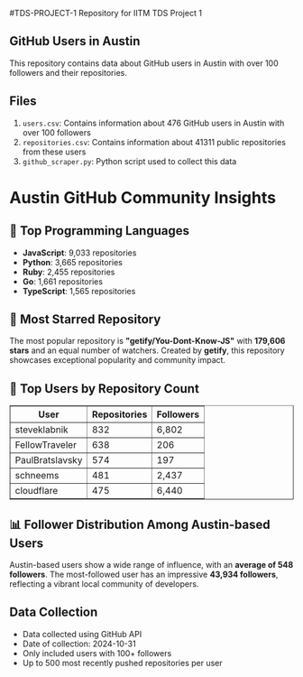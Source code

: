#TDS-PROJECT-1
Repository for IITM TDS Project 1

 ## GitHub Users in Austin

This repository contains data about GitHub users in Austin with over 100 followers and their repositories.

## Files

1. `users.csv`: Contains information about 476 GitHub users in Austin with over 100 followers
2. `repositories.csv`: Contains information about 41311 public repositories from these users
3. `github_scraper.py`: Python script used to collect this data

<!DOCTYPE html>
<html lang="en">

<body>

<h1>Austin GitHub Community Insights</h1>

<h2>🚀 Top Programming Languages</h2>
<ul>
    <li><strong>JavaScript</strong>: 9,033 repositories</li>
    <li><strong>Python</strong>: 3,665 repositories</li>
    <li><strong>Ruby</strong>: 2,455 repositories</li>
    <li><strong>Go</strong>: 1,661 repositories</li>
    <li><strong>TypeScript</strong>: 1,565 repositories</li>
</ul>

<h2>🌟 Most Starred Repository</h2>
<p>
    The most popular repository is <strong>"getify/You-Dont-Know-JS"</strong> with 
    <strong>179,606 stars</strong> and an equal number of watchers. Created by 
    <strong>getify</strong>, this repository showcases exceptional popularity and community impact.
</p>

<h2>👤 Top Users by Repository Count</h2>
<table border="1" cellpadding="8" cellspacing="0">
    <thead>
        <tr>
            <th>User</th>
            <th>Repositories</th>
            <th>Followers</th>
        </tr>
    </thead>
    <tbody>
        <tr>
            <td>steveklabnik</td>
            <td>832</td>
            <td>6,802</td>
        </tr>
        <tr>
            <td>FellowTraveler</td>
            <td>638</td>
            <td>206</td>
        </tr>
        <tr>
            <td>PaulBratslavsky</td>
            <td>574</td>
            <td>197</td>
        </tr>
        <tr>
            <td>schneems</td>
            <td>481</td>
            <td>2,437</td>
        </tr>
        <tr>
            <td>cloudflare</td>
            <td>475</td>
            <td>6,440</td>
        </tr>
    </tbody>
</table>

<h2>📊 Follower Distribution Among Austin-based Users</h2>
<p>
    Austin-based users show a wide range of influence, with an <strong>average of 548 followers</strong>. 
    The most-followed user has an impressive <strong>43,934 followers</strong>, reflecting a vibrant 
    local community of developers.
</p>

</body>
</html>


## Data Collection

- Data collected using GitHub API
- Date of collection: 2024-10-31
- Only included users with 100+ followers
- Up to 500 most recently pushed repositories per user
